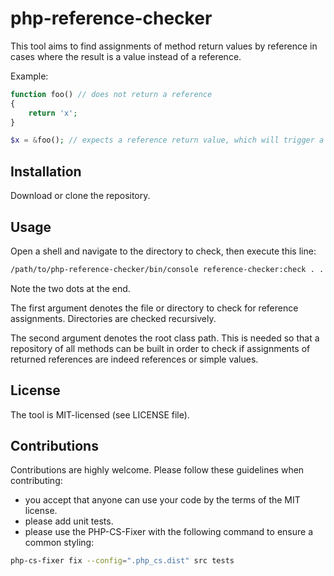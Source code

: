 # php-reference-checker

This tool aims to find assignments of method return values by reference in cases where the result is a value 
instead of a reference.

Example:

```php
function foo() // does not return a reference
{
    return 'x';
}

$x = &foo(); // expects a reference return value, which will trigger a notice in PHP 7.0+
```

Installation
------------

Download or clone the repository.

Usage
-----

Open a shell and navigate to the directory to check, then execute this line:

```bash
/path/to/php-reference-checker/bin/console reference-checker:check . .
```

Note the two dots at the end.

The first argument denotes the file or directory to check for reference assignments. Directories are checked recursively.

The second argument denotes the root class path. This is needed so that a repository of all methods can be built in
order to check if assignments of returned references are indeed references or simple values.

License
-------

The tool is MIT-licensed (see LICENSE file).

Contributions
-------------

Contributions are highly welcome. Please follow these guidelines when contributing:

- you accept that anyone can use your code by the terms of the MIT license.
- please add unit tests.
- please use the PHP-CS-Fixer with the following command to ensure a common styling:

```bash
php-cs-fixer fix --config=".php_cs.dist" src tests
```
